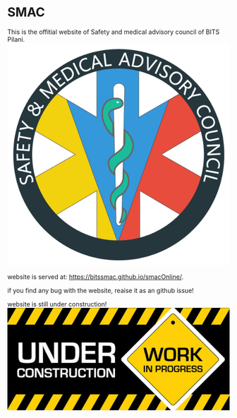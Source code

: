 # SMAC
This is the offitial website of Safety and medical advisory council of BITS Pilani.
![SMAC LOGO](images/readme/smac-logo.png)

website is served at: https://bitssmac.github.io/smacOnline/.

if you find any bug with the website, reaise it as an github issue!

website is still under construction! <br />
![UNDER CONSTRUCTION](images/readme/construction.jpg)
